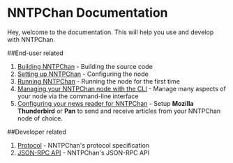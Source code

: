 NNTPChan Documentation
======================

Hey, welcome to the documentation. This will help you use and develop with NNTPChan.

##End-user related

1. [Building NNTPChan](building.md) -  Building the source code
2. [Setting up NNTPChan](setting-up.md) - Configuring the node
3. [Running NNTPChan](running.md) - Running the node for the first time
4. [Managing your NNTPChan node with the CLI](cli.md) -  Manage many aspects of your node via the command-line interface
5. [Configuring your news reader for NNTPChan](extras/configure-newsreader.md) - Setup **Mozilla Thunderbird** or **Pan** to send and receive articles from your NNTPChan node of choice.

##Developer related

1. [Protocol](developer/protocol.md) - NNTPChan's protocol specification
2. [JSON-RPC API](developer/api.md) - NNTPChan's JSON-RPC API
